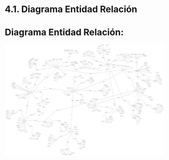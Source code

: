 # 4.1. Diagrama Entidad Relación

# Diagrama Entidad Relación: 

![Diagrama Entidad Relación](../../imagenes/diagrama_entidad_relacion.png)
